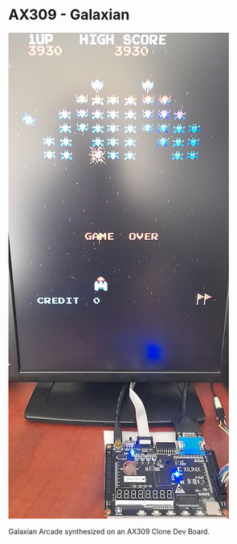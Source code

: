 # AX309 - Galaxian

![Model](AX309_Galaxian.jpg)

Galaxian Arcade synthesized on an AX309 Clone Dev Board.
